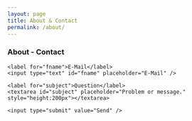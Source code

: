 ```yaml
---
layout: page
title: About & Contact
permalink: /about/
---
```



### About - Contact

<form action="/">

    <label for="fname">E-Mail</label>
    <input type="text" id="fname" placeholder="E-Mail" />

    <label for="subject">Question</label>
    <textarea id="subject" placeholder="Problem or message." style="height:200px"></textarea>

    <input type="submit" value="Send" />

  </form>

<style>
input[type=text], select, textarea {
    width: 100%;
    padding: 12px;
    border: 1px solid #ccc;
    border-radius: 4px;
    box-sizing: border-box;
    margin-top: 6px;
    margin-bottom: 16px;
    resize: vertical;
}

input[type=submit] {
    background-color: #4CAF50;
    color: white;
    padding: 12px 20px;
    border: none;
    border-radius: 4px;
    cursor: pointer;
}

input[type=submit]:hover {
    background-color: #45a049;
}
</style>

